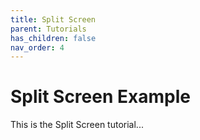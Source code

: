 ```yaml
---
title: Split Screen
parent: Tutorials
has_children: false
nav_order: 4
---
```


# Split Screen Example

This is the Split Screen tutorial...


